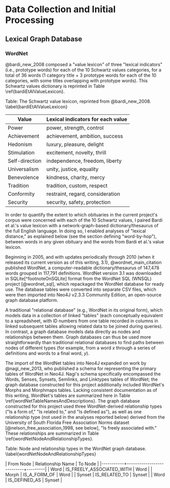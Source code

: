# Data Collection and Initial Processing

## Lexical Graph Database

### WordNet

@bardi_new_2008 composed a "value lexicon" of three "lexical indicators" (i.e., prototype words) for each of the 10 Schwartz values categories, for a total of 36 words (1 category title + 3 prototype words for each of the 10 categories, with some titles overlapping with prototype words). This Schwartz values dictionary is reprinted in Table \ref{bardiEtAlValueLexicon}.

Table: The Schwartz value lexicon, reprinted from @bardi_new_2008. \label{bardiEtAlValueLexicon}

|     Value      | Lexical indicators for each value |
|----------------|-----------------------------------|
| Power          | power, strength, control          |
| Achievement    | achievement, ambition, success    |
| Hedonism       | luxury, pleasure, delight         |
| Stimulation    | excitement, novelty, thrill       |
| Self-direction | independence, freedom, liberty    |
| Universalism   | unity, justice, equality          |
| Benevolence    | kindness, charity, mercy          |
| Tradition      | tradition, custom, respect        |
| Conformity     | restraint, regard, consideration  |
| Security       | security, safety, protection      |

In order to quantify the extent to which obituaries in the current project's corpus were concerned with each of the 10 Schwartz values, I paired Bardi et al.'s value lexicon with a network-graph-based dictionary/thesaurus of the full English language. In doing so, I enabled analyses of "lexical distance," as explained below (see the section defining "word-by-hop"), between words in any given obituary and the words from Bardi et al.'s value lexicon.

Beginning in 2005, and with updates periodically through 2010 (when it released its current version as of this writing, 3.1), @wordnet_main_citation published WordNet, a computer-readable dictionary/thesaurus of 147,478 words grouped in 117,791 definitions. WordNet version 3.1 was downloaded in SQLite[^footnoteOnSQLite] format from the WordNet SQL (WNSQL) project [@wordnet_sql], which repackaged the WordNet database for ready use. The database tables were converted into separate CSV files, which were then imported into Neo4J v2.3.3 Community Edition, an open-source graph database platform.

A traditional "relational database" (e.g., WordNet in its original form), which models data in a collection of linked "tables" (each conceptually equivalent to a spreadsheet, with ID numbers from one table recorded in columns in linked subsequent tables allowing related data to be joined during queries). In contrast, a graph database models data directly as nodes and relationships between them. Graph databases can thus be used more straightforwardly than traditional relational databases to find paths between nodes of different types (for example, from a word $x$ through a series of definitions and words to a final word, $y$).

The import of the WordNet tables into Neo4J expanded on work by @nagi_new_2013, who published a schema for representing the primary tables of WordNet in Neo4J. Nagi's schema specifically encompassed the Words, Senses, Synsets, Semlinks, and Linktypes tables of WordNet; the graph database constructed for this project additionally included WordNet's Morphs and Morphmaps tables. Lacking consistent documentation as of this writing, WordNet's tables are summarized here in Table \ref{wordNetTableNamesAndDescriptions}. The graph database constructed for this project used three WordNet-derived relationship types ("Is a form of," "Is related to," and "Is defined as"), as well as one relationship type (not used in the analyses reported below) derived from the University of South Florida Free Association Norms dataset [@nelson_free_association_1998, see below], "Is freely associated with." These relationships are summarized in Table \ref{wordNetNodeAndRelationshipTypes}.

Table: Node and relationship types in the WordNet graph database. \label{wordNetNodeAndRelationshipTypes}

| From Node | Relationship Name         | To Node |
|-----------+---------------------------+---------|
| Word      | IS_FREELY_ASSOCIATED_WITH | Word    |
| Morph     | IS_A_FORM_OF              | Word    |
| Synset    | IS_RELATED_TO             | Synset  |
| Word      | IS_DEFINED_AS             | Synset  |


